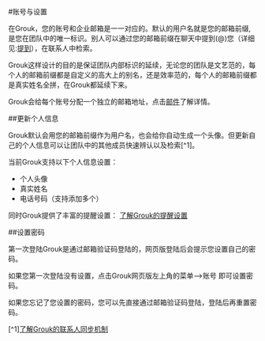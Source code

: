#账号与设置

在Grouk，您的账号和企业邮箱是一一对应的。默认的用户名就是您的邮箱前缀,是您在团队中的唯一标识。别人可以通过您的邮箱前缀在聊天中提到(@)您（详细见:[提到](mention.md)），在联系人中检索。

Grouk这样设计的目的是保证团队内部标识的延续，无论您的团队是文艺范的，每个人的邮箱前缀都是自定义的高大上的别名，还是效率范的，每个人的邮箱前缀都是真实姓名全拼，在Grouk都延续下来。

Grouk会给每个账号分配一个独立的邮箱地址，点击[邮件](email.md)了解详情。

##更新个人信息

Grouk默认会用您的邮箱前缀作为用户名，也会给你自动生成一个头像。但更新自己的个人信息可以让团队中的其他成员快速辨认以及检索[^1]。

当前Grouk支持以下个人信息设置：
* 个人头像
* 真实姓名
* 电话号码（支持添加多个）


同时Grouk提供了丰富的提醒设置： [了解Grouk的提醒设置](understanding_grouk_notifications.md)

##设置密码

第一次登陆Grouk是通过邮箱验证码登陆的，网页版登陆后会提示您设置自己的密码。

如果您第一次登陆没有设置，点击Grouk网页版左上角的菜单-->账号 即可设置密码。

如果您忘记了您设置的密码，您可以先直接通过邮箱验证码登陆，登陆后再重置密码。


[^1][了解Grouk的联系人同步机制](understanding_grouk_contact.md)

 
